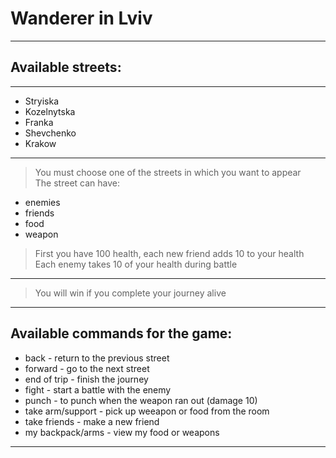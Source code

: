 # Wanderer in Lviv
---
## Available streets:
---
- Stryiska
- Kozelnytska
- Franka
- Shevchenko
- Krakow
---
> You must choose one of the streets in which you want to appear  
The street can have:
- enemies
- friends
- food 
- weapon
>First you have 100 health, each new friend adds 10 to your health  
>Each enemy takes 10 of your health during battle
---
>You will win if you complete your journey alive
---
## Available commands for the game:  
- back - return to the previous street
- forward - go to the next street
- end of trip - finish the journey
- fight - start a battle with the enemy
- punch - to punch when the weapon ran out (damage 10)
- take arm/support - pick up weeapon or food from the room
- take friends - make a new friend
- my backpack/arms - view my food or weapons
---
